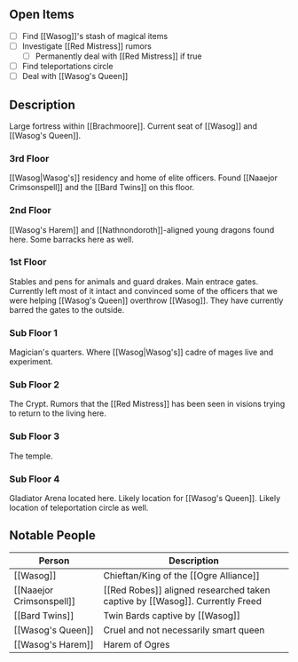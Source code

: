 ## Open Items
- [ ] Find [[Wasog]]'s stash of magical items
- [ ] Investigate [[Red Mistress]] rumors
	- [ ] Permanently deal with [[Red Mistress]] if true
- [ ] Find teleportations circle
- [ ] Deal with [[Wasog's Queen]]

## Description
Large fortress within [[Brachmoore]]. Current seat of [[Wasog]] and [[Wasog's Queen]].

### 3rd Floor
[[Wasog|Wasog's]] residency and home of elite officers. Found [[Naaejor Crimsonspell]] and the [[Bard Twins]] on this floor.

### 2nd Floor
[[Wasog's Harem]] and [[Nathnondoroth]]-aligned young dragons found here. Some barracks here as well.

### 1st Floor
Stables and pens for animals and guard drakes. Main entrace gates. Currently left most of it intact and convinced some of the officers that we were helping [[Wasog's Queen]] overthrow [[Wasog]]. They have currently barred the gates to the outside.

### Sub Floor 1
Magician's quarters. Where [[Wasog|Wasog's]] cadre of mages live and experiment.

### Sub Floor 2
The Crypt. Rumors that the [[Red Mistress]] has been seen in visions trying to return to the living here.

### Sub Floor 3
The temple.

### Sub Floor 4
Gladiator Arena located here. Likely location for [[Wasog's Queen]]. Likely location of teleportation circle as well.

## Notable People
| Person                   | Description                                                                  |
| ------------------------ | ---------------------------------------------------------------------------- |
| [[Wasog]]                | Chieftan/King of the [[Ogre Alliance]]                                       |
| [[Naaejor Crimsonspell]] | [[Red Robes]] aligned researched taken captive by [[Wasog]]. Currently Freed |
| [[Bard Twins]]           | Twin Bards captive by [[Wasog]]                                              |
| [[Wasog's Queen]]        | Cruel and not necessarily smart queen                                        |
| [[Wasog's Harem]]        | Harem of Ogres                                                                             |
